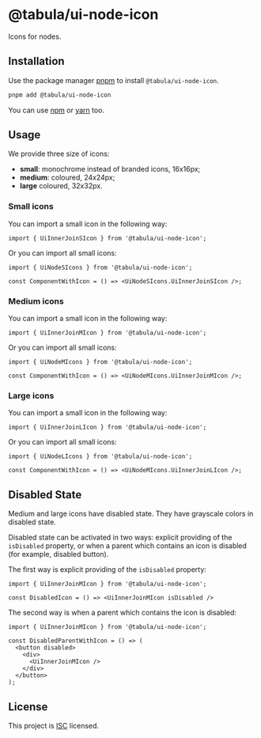 # @tabula/ui-node-icon

Icons for nodes.

## Installation

Use the package manager [pnpm](https://pnpm.io) to install `@tabula/ui-node-icon`.

```bash
pnpm add @tabula/ui-node-icon
```

You can use [npm](https://npmjs.com) or [yarn](https://yarnpkg.com) too.

## Usage

We provide three size of icons:

  - **small**: monochrome instead of branded icons, 16x16px;
  - **medium**: coloured, 24x24px;
  - **large** coloured, 32x32px.

### Small icons

You can import a small icon in the following way:

```tsx
import { UiInnerJoinSIcon } from '@tabula/ui-node-icon';
```

Or you can import all small icons:

```tsx
import { UiNodeSIcons } from '@tabula/ui-node-icon';

const ComponentWithIcon = () => <UiNodeSIcons.UiInnerJoinSIcon />;
```

### Medium icons

You can import a small icon in the following way:

```tsx
import { UiInnerJoinMIcon } from '@tabula/ui-node-icon';
```

Or you can import all small icons:

```tsx
import { UiNodeMIcons } from '@tabula/ui-node-icon';

const ComponentWithIcon = () => <UiNodeMIcons.UiInnerJoinMIcon />;
```

### Large icons

You can import a small icon in the following way:

```tsx
import { UiInnerJoinLIcon } from '@tabula/ui-node-icon';
```

Or you can import all small icons:

```tsx
import { UiNodeLIcons } from '@tabula/ui-node-icon';

const ComponentWithIcon = () => <UiNodeMIcons.UiInnerJoinLIcon />;
```

## Disabled State

Medium and large icons have disabled state. They have grayscale colors in disabled state.

Disabled state can be activated in two ways: explicit providing of the `isDisabled` property,
or when a parent which contains an icon is disabled (for example, disabled button).

The first way is explicit providing of the `isDisabled` property:

```tsx
import { UiInnerJoinMIcon } from '@tabula/ui-node-icon';

const DisabledIcon = () => <UiInnerJoinMIcon isDisabled />
```

The second way is when a parent which contains the icon is disabled:

```tsx
import { UiInnerJoinMIcon } from '@tabula/ui-node-icon';

const DisabledParentWithIcon = () => (
  <button disabled>
    <div>
      <UiInnerJoinMIcon />
    </div>
  </button>
);
```

## License

This project is [ISC](https://choosealicense.com/licenses/isc/) licensed.
